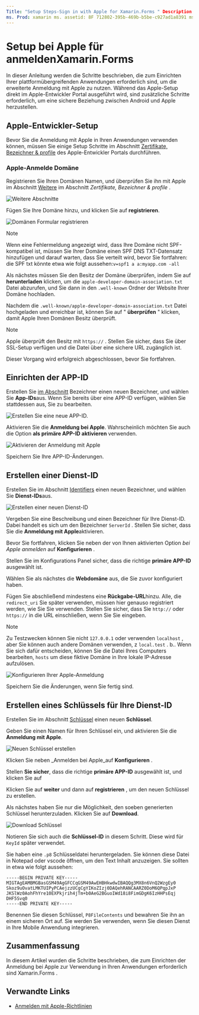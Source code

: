 ```yaml
---
Title: "Setup Steps-Sign in with Apple for Xamarin.Forms " Description: "Sign in with Apple Setup unterscheidet sich von den verschiedenen Plattformen, auf die Ihre Mobile Anwendung abzielt."
ms. Prod: xamarin ms. assetid: 8F 712802-395b-469b-b5be-c927ad1a8391 ms. Technology: xamarin-Forms Author: davidortinau ms. Author: daortin ms. Date: 09/10/2019 NO-LOC: [ Xamarin.Forms , Xamarin.Essentials ]
---
```


# <a name="setup-sign-in-with-apple-for-xamarinforms"></a>Setup bei Apple für anmeldenXamarin.Forms

In dieser Anleitung werden die Schritte beschrieben, die zum Einrichten Ihrer plattformübergreifenden Anwendungen erforderlich sind, um die erweiterte Anmeldung mit Apple zu nutzen. Während das Apple-Setup direkt im Apple-Entwickler Portal ausgeführt wird, sind zusätzliche Schritte erforderlich, um eine sichere Beziehung zwischen Android und Apple herzustellen. 

## <a name="apple-developer-setup"></a>Apple-Entwickler-Setup

Bevor Sie die Anmeldung mit Apple in Ihren Anwendungen verwenden können, müssen Sie einige Setup Schritte im Abschnitt [Zertifikate, Bezeichner & profile](https://developer.apple.com/account/resources/) des Apple-Entwickler Portals durchführen.

### <a name="apple-sign-in-domain"></a>Apple-Anmelde Domäne

Registrieren Sie Ihren Domänen Namen, und überprüfen Sie ihn mit Apple im Abschnitt [Weitere](https://developer.apple.com/account/resources/services/list) im Abschnitt *Zertifikate, Bezeichner & profile* .

![Weitere Abschnitte](sign-in-images/readme-signin-domain-configure.png)

Fügen Sie Ihre Domäne hinzu, und klicken Sie auf **registrieren**.

![Domänen Formular registrieren](sign-in-images/readme-signin-domain-more.png)

> [!NOTE]
> Wenn eine Fehlermeldung angezeigt wird, dass Ihre Domäne nicht SPF-kompatibel ist, müssen Sie Ihrer Domäne einen SPF DNS TXT-Datensatz hinzufügen und darauf warten, dass Sie verteilt wird, bevor Sie fortfahren: die SPF txt könnte etwa wie folgt aussehen:`v=spf1 a a:myapp.com -all`

Als nächstes müssen Sie den Besitz der Domäne überprüfen, indem Sie auf **herunterladen** klicken, um die `apple-developer-domain-association.txt` Datei abzurufen, und Sie dann in den `.well-known` Ordner der Website Ihrer Domäne hochladen.

Nachdem die `.well-known/apple-developer-domain-association.txt` Datei hochgeladen und erreichbar ist, können Sie auf " **überprüfen** " klicken, damit Apple Ihren Domänen Besitz überprüft.

> [!NOTE]
> Apple überprüft den Besitz mit `https://` . Stellen Sie sicher, dass Sie über SSL-Setup verfügen und die Datei über eine sichere URL zugänglich ist.

Dieser Vorgang wird erfolgreich abgeschlossen, bevor Sie fortfahren.

## <a name="setup-your-app-id"></a>Einrichten der APP-ID

Erstellen Sie [im Abschnitt](https://developer.apple.com/account/resources/identifiers/list) Bezeichner einen neuen Bezeichner, und wählen Sie **App-IDs**aus. Wenn Sie bereits über eine APP-ID verfügen, wählen Sie stattdessen aus, Sie zu bearbeiten.

![Erstellen Sie eine neue APP-ID.](sign-in-images/readme-appid-create.png)

Aktivieren Sie die **Anmeldung bei Apple**. Wahrscheinlich möchten Sie auch die Option **als primäre APP-ID aktivieren** verwenden.

![Aktivieren der Anmeldung mit Apple](sign-in-images/readme-appid-signin.png)

Speichern Sie Ihre APP-ID-Änderungen.

## <a name="create-a-service-id"></a>Erstellen einer Dienst-ID

Erstellen Sie im Abschnitt [Identifiers](https://developer.apple.com/account/resources/identifiers/list/serviceId) einen neuen Bezeichner, und wählen Sie **Dienst-IDs**aus.

![Erstellen einer neuen Dienst-ID](sign-in-images/readme-serviceid-create.png)

Vergeben Sie eine Beschreibung und einen Bezeichner für Ihre Dienst-ID.  Dabei handelt es sich um den Bezeichner `ServerId` .  Stellen Sie sicher, dass Sie die **Anmeldung mit Apple**aktivieren.

Bevor Sie fortfahren, klicken Sie neben der von Ihnen aktivierten Option _bei Apple anmelden_ auf **Konfigurieren** .

Stellen Sie im Konfigurations Panel sicher, dass die richtige **primäre APP-ID** ausgewählt ist.

Wählen Sie als nächstes die **Webdomäne** aus, die Sie zuvor konfiguriert haben.

Fügen Sie abschließend mindestens eine **Rückgabe-URL**hinzu.  Alle, die `redirect_uri` Sie später verwenden, müssen hier genauso registriert werden, wie Sie Sie verwenden.  Stellen Sie sicher, dass Sie `http://` oder `https://` in die URL einschließen, wenn Sie Sie eingeben.

> [!NOTE]
> Zu Testzwecken können Sie nicht `127.0.0.1` oder verwenden `localhost` , aber Sie können auch andere Domänen verwenden, z `local.test` . b..  Wenn Sie sich dafür entscheiden, können Sie die Datei Ihres Computers bearbeiten, `hosts` um diese fiktive Domäne in Ihre lokale IP-Adresse aufzulösen.

![Konfigurieren Ihrer Apple-Anmeldung](sign-in-images/readme-serviceid-configure.png)

Speichern Sie die Änderungen, wenn Sie fertig sind.

## <a name="create-a-key-for-your-services-id"></a>Erstellen eines Schlüssels für Ihre Dienst-ID

Erstellen Sie im Abschnitt [Schlüssel](https://developer.apple.com/account/resources/authkeys/list) einen neuen **Schlüssel**.

Geben Sie einen Namen für Ihren Schlüssel ein, und aktivieren Sie die **Anmeldung mit Apple**.

![Neuen Schlüssel erstellen](sign-in-images/readme-key-create.png)

Klicken Sie neben _Anmelden bei Apple_auf **Konfigurieren** .

Stellen **Sie sicher**, dass die richtige **primäre APP-ID** ausgewählt ist, und klicken Sie auf

Klicken Sie auf **weiter** und dann auf **registrieren** , um den neuen Schlüssel zu erstellen.

Als nächstes haben Sie nur die Möglichkeit, den soeben generierten Schlüssel herunterzuladen.  Klicken Sie auf **Download**.

![Download Schlüssel](sign-in-images/readme-key-download.png)

Notieren Sie sich auch die **Schlüssel-ID** in diesem Schritt. Diese wird für `KeyId` später verwendet.

Sie haben eine `.p8` Schlüsseldatei heruntergeladen.  Sie können diese Datei in Notepad oder vscode öffnen, um den Text Inhalt anzuzeigen.  Sie sollten in etwa wie folgt aussehen:

```
-----BEGIN PRIVATE KEY-----
MIGTAgEAMBMGBasGSM49AgGFCCqGSM49AwEHBHkwdwIBAQQg3MX8n6VnQ2WzgEy0
Skoz9uOvatLMKTUIPyPCAejzzUCgCgYIKoZIzj0DAQehRANCAARZ0DoM6QPqpJxP
JKSlWz0AohFhYre10EXPkjrih4jTm+b0AeG2BGuoIWd18i8FimGDgK6IzHHPsEqj
DHF5Svq0
-----END PRIVATE KEY-----
```

Benennen Sie diesen Schlüssel, `P8FileContents` und bewahren Sie ihn an einem sicheren Ort auf. Sie werden Sie verwenden, wenn Sie diesen Dienst in Ihre Mobile Anwendung integrieren.

## <a name="summary"></a>Zusammenfassung

In diesem Artikel wurden die Schritte beschrieben, die zum Einrichten der Anmeldung bei Apple zur Verwendung in Ihren Anwendungen erforderlich sind Xamarin.Forms .

## <a name="related-links"></a>Verwandte Links

- [Anmelden mit Apple-Richtlinien](https://developer.apple.com/design/human-interface-guidelines/sign-in-with-apple/overview/)
  